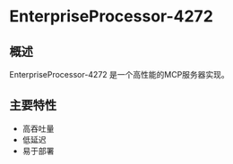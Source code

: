 # EnterpriseProcessor-4272

## 概述

EnterpriseProcessor-4272 是一个高性能的MCP服务器实现。

## 主要特性

- 高吞吐量
- 低延迟
- 易于部署
